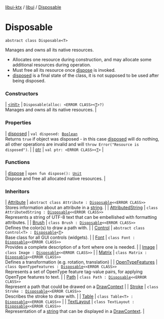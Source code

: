 [libui-ktx](../../index.md) / [libui](../index.md) / [Disposable](./index.md)

# Disposable

`abstract class Disposable<T>`

Manages and owns all its native resources.

* Allocates one resource during construction,
    and may allocate some additional resources during operation.
* Must free all its resource once [dispose](dispose.md) is invoked.
* [disposed](disposed.md) is a final state of the class, it is not supposed
    to be used after being disposed.

### Constructors

| [&lt;init&gt;](-init-.md) | `Disposable(alloc: <ERROR CLASS><`[`T`](index.md#T)`>?)`<br>Manages and owns all its native resources. |

### Properties

| [disposed](disposed.md) | `val disposed: `[`Boolean`](https://kotlinlang.org/api/latest/jvm/stdlib/kotlin/-boolean/index.html)<br>Returns `true` if object was disposed - in this case [disposed](disposed.md) will do nothing, all other operations are invalid and will `throw Error("Resource is disposed")`. |
| [ptr](ptr.md) | `val ptr: <ERROR CLASS><`[`T`](index.md#T)`>` |

### Functions

| [dispose](dispose.md) | `open fun dispose(): `[`Unit`](https://kotlinlang.org/api/latest/jvm/stdlib/kotlin/-unit/index.html)<br>Dispose and free all allocated native resources. |

### Inheritors

| [Attribute](../-attribute/index.md) | `abstract class Attribute : `[`Disposable`](./index.md)`<<ERROR CLASS>>`<br>Stores information about an attribute in a [string](../string.md). |
| [AttributedString](../-attributed-string/index.md) | `class AttributedString : `[`Disposable`](./index.md)`<<ERROR CLASS>>`<br>Represents a string of UTF-8 text that can be embellished with formatting attributes. |
| [Brush](../-brush/index.md) | `class Brush : `[`Disposable`](./index.md)`<<ERROR CLASS>>`<br>Defines the color(s) to draw a path with. |
| [Control](../-control/index.md) | `abstract class Control<T> : `[`Disposable`](./index.md)`<`[`T`](../-control/index.md#T)`>`<br>Base class for all GUI controls (widgets). |
| [Font](../-font/index.md) | `class Font : `[`Disposable`](./index.md)`<<ERROR CLASS>>`<br>Provides a complete description of a font where one is needed. |
| [Image](../-image/index.md) | `class Image : `[`Disposable`](./index.md)`<<ERROR CLASS>>` |
| [Matrix](../-matrix/index.md) | `class Matrix : `[`Disposable`](./index.md)`<<ERROR CLASS>>`<br>Defines a transformation (e.g. rotation, translation) |
| [OpenTypeFeatures](../-open-type-features/index.md) | `class OpenTypeFeatures : `[`Disposable`](./index.md)`<<ERROR CLASS>>`<br>Represents a set of OpenType feature tag-value pairs, for applying OpenType features to text. |
| [Path](../-path/index.md) | `class Path : `[`Disposable`](./index.md)`<<ERROR CLASS>>`<br>Represent a path that could be drawed on a [DrawContext](../-draw-context.md) |
| [Stroke](../-stroke/index.md) | `class Stroke : `[`Disposable`](./index.md)`<<ERROR CLASS>>`<br>Describes the stroke to draw with. |
| [Table](../-table/index.md) | `class Table<T> : `[`Disposable`](./index.md)`<<ERROR CLASS>>` |
| [TextLayout](../-text-layout/index.md) | `class TextLayout : `[`Disposable`](./index.md)`<<ERROR CLASS>>`<br>Representation of a [string](../string.md) that can be displayed in a [DrawContext](../-draw-context.md). |

